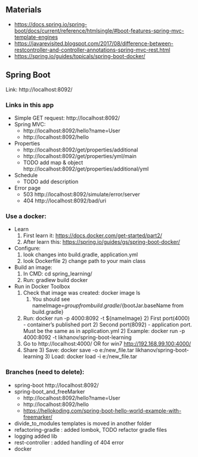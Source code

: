 ## Materials
- https://docs.spring.io/spring-boot/docs/current/reference/htmlsingle/#boot-features-spring-mvc-template-engines
- https://javarevisited.blogspot.com/2017/08/difference-between-restcontroller-and-controller-annotations-spring-mvc-rest.html
- https://spring.io/guides/topicals/spring-boot-docker/
## Spring Boot
Link:
http://localhost:8092/

### Links in this app
- Simple GET request: http://localhost:8092/ 
- Spring MVC:    
     - http://localhost:8092/hello?name=User
     - http://localhost:8092/hello
 - Properties
    - http://localhost:8092/get/properties/additional
    - http://localhost:8092/get/properties/yml/main
    - TODO add map & object http://localhost:8092/get/properties/additional/yml
 - Schedule
    - TODO add description
 - Error page
    - 503 http://localhost:8092/simulate/error/server
    - 404 http://localhost:8092/bad/uri
### Use a docker:
- Learn
    1) First learn it: https://docs.docker.com/get-started/part2/
    2) After learn this: https://spring.io/guides/gs/spring-boot-docker/ 
- Configure:
    1) look changes into build.gradle, application.yml
    2) look Dockerfile
        2) change path to your main class
- Build an image:
    1) In CMD: cd spring_learning/
    2) Run: gradlew build docker
- Run in Docker Toolbox
    1) Check that image was created: docker image ls
        1) You should see nameImage=${group from build.gradle}/${bootJar.baseName from build.gradle}
    2) Run: docker run -p 4000:8092 -t ${nameImage}
        2) First port(4000) - container’s published port
        2) Second port(8092) - application port. Must be the same as in application.yml
        2) Example: docker run -p 4000:8092 -t likhanov/spring-boot-learning
    3)  Go to http://localhost:4000/ OR for win7 http://192.168.99.100:4000/
    3) Share
        3) Save: docker save -o e:/new_file.tar likhanov/spring-boot-learning
        3) Load: docker load -i e:/new_file.tar
        
 ### Branches (need to delete):
 - spring-boot http://localhost:8092/
 - spring-boot_and_freeMarker
     - http://localhost:8092/hello?name=User
     - http://localhost:8092/hello
     - https://hellokoding.com/spring-boot-hello-world-example-with-freemarker/
 - divide_to_modules templates is moved in another folder
 - refactoring-gradle : added lombok, TODO refactor gradle files
 - logging added lib
 - rest-controller : added handling of 404 error
 - docker